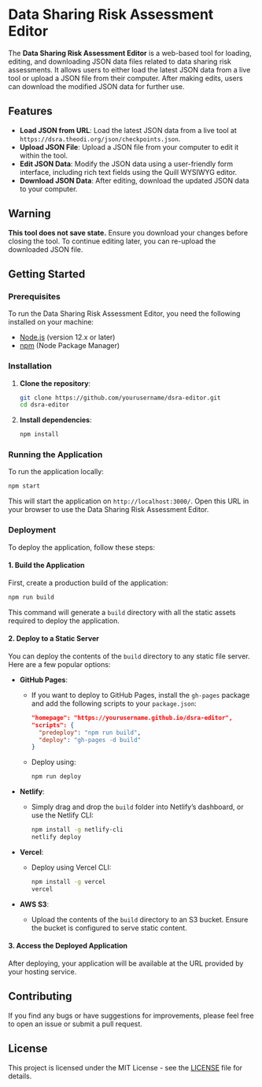 # Data Sharing Risk Assessment Editor

The **Data Sharing Risk Assessment Editor** is a web-based tool for loading, editing, and downloading JSON data files related to data sharing risk assessments. It allows users to either load the latest JSON data from a live tool or upload a JSON file from their computer. After making edits, users can download the modified JSON data for further use.

## Features

- **Load JSON from URL**: Load the latest JSON data from a live tool at `https://dsra.theodi.org/json/checkpoints.json`.
- **Upload JSON File**: Upload a JSON file from your computer to edit it within the tool.
- **Edit JSON Data**: Modify the JSON data using a user-friendly form interface, including rich text fields using the Quill WYSIWYG editor.
- **Download JSON Data**: After editing, download the updated JSON data to your computer.

## Warning

**This tool does not save state.** Ensure you download your changes before closing the tool. To continue editing later, you can re-upload the downloaded JSON file.

## Getting Started

### Prerequisites

To run the Data Sharing Risk Assessment Editor, you need the following installed on your machine:

- [Node.js](https://nodejs.org/) (version 12.x or later)
- [npm](https://www.npmjs.com/) (Node Package Manager)

### Installation

1. **Clone the repository**:
   ```bash
   git clone https://github.com/yourusername/dsra-editor.git
   cd dsra-editor
   ```

2. **Install dependencies**:
   ```bash
   npm install
   ```

### Running the Application

To run the application locally:

```bash
npm start
```

This will start the application on `http://localhost:3000/`. Open this URL in your browser to use the Data Sharing Risk Assessment Editor.

### Deployment

To deploy the application, follow these steps:

#### 1. Build the Application

First, create a production build of the application:

```bash
npm run build
```

This command will generate a `build` directory with all the static assets required to deploy the application.

#### 2. Deploy to a Static Server

You can deploy the contents of the `build` directory to any static file server. Here are a few popular options:

- **GitHub Pages**:
  - If you want to deploy to GitHub Pages, install the `gh-pages` package and add the following scripts to your `package.json`:
    ```json
    "homepage": "https://yourusername.github.io/dsra-editor",
    "scripts": {
      "predeploy": "npm run build",
      "deploy": "gh-pages -d build"
    }
    ```
  - Deploy using:
    ```bash
    npm run deploy
    ```

- **Netlify**:
  - Simply drag and drop the `build` folder into Netlify’s dashboard, or use the Netlify CLI:
    ```bash
    npm install -g netlify-cli
    netlify deploy
    ```

- **Vercel**:
  - Deploy using Vercel CLI:
    ```bash
    npm install -g vercel
    vercel
    ```

- **AWS S3**:
  - Upload the contents of the `build` directory to an S3 bucket. Ensure the bucket is configured to serve static content.

#### 3. Access the Deployed Application

After deploying, your application will be available at the URL provided by your hosting service.

## Contributing

If you find any bugs or have suggestions for improvements, please feel free to open an issue or submit a pull request.

## License

This project is licensed under the MIT License - see the [LICENSE](LICENSE) file for details.